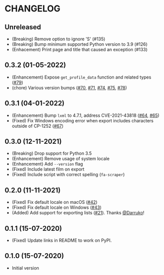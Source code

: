 # CHANGELOG

## Unreleased

- (Breaking) Remove option to ignore 'S' (#135)
- (Breaking) Bump minimum supported Python version to 3.9 (#126)
- (Enhacement) Print page and title that caused an exception (#133)

## 0.3.2 (01-05-2022)

- (Enhancement) Expose `get_profile_data` function and related types ([#79][])
- (chore) Various version bumps ([#70][], [#71][], [#74][], [#75][], [#78][])

## 0.3.1 (04-01-2022)

- (Enhancement) Bump `lxml` to 4.7.1, address CVE-2021-43818 ([#64][], [#65][])
- (Fixed) Fix Windows encoding error when export includes characters outside of CP-1252 ([#67][])

## 0.3.0 (12-11-2021)

- (Breaking) Drop support for Python 3.5
- (Enhancement) Remove usage of system locale
- (Enhancement) Add `--version` flag
- (Fixed) Include latest film on export
- (Fixed) Include script with correct spelling (`fa-scraper`)

## 0.2.0 (11-11-2021)

- (Fixed) Fix default locale on macOS ([#42][])
- (Fixed) Fix default locale on Windows ([#43][])
- (Added) Add support for exporting lists ([#21][]). Thanks [@Darruko][]!

## 0.1.1 (15-07-2020)

- (Fixed) Update links in README to work on PyPI.

## 0.1.0 (15-07-2020)

- Initial version

<!--- The following link definition list is generated by PimpMyChangelog --->
[#21]: https://github.com/mx-psi/fa-scraper/issues/21
[#42]: https://github.com/mx-psi/fa-scraper/issues/42
[#43]: https://github.com/mx-psi/fa-scraper/issues/43
[#64]: https://github.com/mx-psi/fa-scraper/issues/64
[#65]: https://github.com/mx-psi/fa-scraper/issues/65
[#67]: https://github.com/mx-psi/fa-scraper/issues/67
[#70]: https://github.com/mx-psi/fa-scraper/issues/70
[#71]: https://github.com/mx-psi/fa-scraper/issues/71
[#74]: https://github.com/mx-psi/fa-scraper/issues/74
[#75]: https://github.com/mx-psi/fa-scraper/issues/75
[#78]: https://github.com/mx-psi/fa-scraper/issues/78
[#79]: https://github.com/mx-psi/fa-scraper/issues/79
[@Darruko]: https://github.com/Darruko
[@darruko]: https://github.com/darruko
